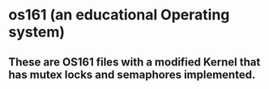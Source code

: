 # os161 (an educational Operating system)
## These are OS161 files with a modified Kernel that has mutex locks and semaphores implemented.
